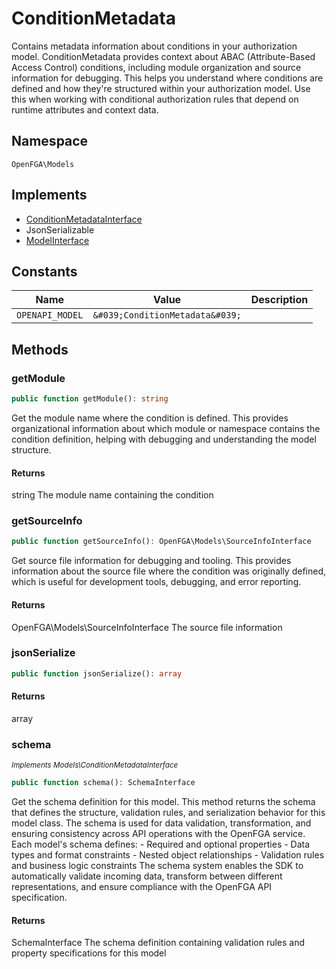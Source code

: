 # ConditionMetadata

Contains metadata information about conditions in your authorization model. ConditionMetadata provides context about ABAC (Attribute-Based Access Control) conditions, including module organization and source information for debugging. This helps you understand where conditions are defined and how they&#039;re structured within your authorization model. Use this when working with conditional authorization rules that depend on runtime attributes and context data.

## Namespace
`OpenFGA\Models`

## Implements
* [ConditionMetadataInterface](ConditionMetadataInterface.md)
* JsonSerializable
* [ModelInterface](ModelInterface.md)

## Constants
| Name | Value | Description |
|------|-------|-------------|
| `OPENAPI_MODEL` | `&#039;ConditionMetadata&#039;` |  |


## Methods
### getModule


```php
public function getModule(): string
```

Get the module name where the condition is defined. This provides organizational information about which module or namespace contains the condition definition, helping with debugging and understanding the model structure.


#### Returns
string
 The module name containing the condition

### getSourceInfo


```php
public function getSourceInfo(): OpenFGA\Models\SourceInfoInterface
```

Get source file information for debugging and tooling. This provides information about the source file where the condition was originally defined, which is useful for development tools, debugging, and error reporting.


#### Returns
OpenFGA\Models\SourceInfoInterface
 The source file information

### jsonSerialize


```php
public function jsonSerialize(): array
```



#### Returns
array

### schema

*<small>Implements Models\ConditionMetadataInterface</small>*  

```php
public function schema(): SchemaInterface
```

Get the schema definition for this model. This method returns the schema that defines the structure, validation rules, and serialization behavior for this model class. The schema is used for data validation, transformation, and ensuring consistency across API operations with the OpenFGA service. Each model&#039;s schema defines: - Required and optional properties - Data types and format constraints - Nested object relationships - Validation rules and business logic constraints The schema system enables the SDK to automatically validate incoming data, transform between different representations, and ensure compliance with the OpenFGA API specification.


#### Returns
SchemaInterface
 The schema definition containing validation rules and property specifications for this model

